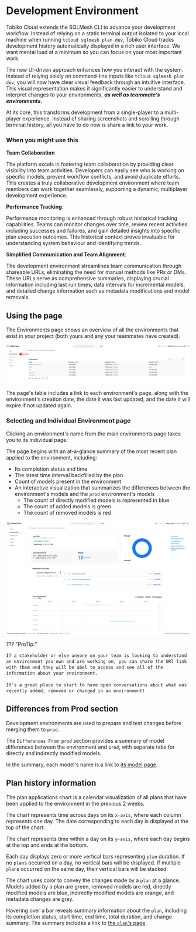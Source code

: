 # Development Environment

Tobiko Cloud extends the SQLMesh CLI to advance your development workflow. Instead of relying on a static terminal output isolated to your local machine when running `tcloud sqlmesh plan dev`, Tobiko Cloud tracks development history automatically displayed in a rich user interface. We want mental load at a minimum so you can focus on your most important work. 

The new UI-driven approach enhances how you interact with the system. Instead of relying solely on command-line inputs like `tcloud sqlmesh plan dev`, you will now have clear visual feedback through an intuitive interface. This visual representation makes it significantly easier to understand and interpret changes to your environments, ***as well as teammate’s environments***.

At its core, this transforms development from a single-player to a multi-player experience. Instead of sharing screenshots and scrolling through terminal history, all you have to do now is share a link to your work.

### When you might use this

**Team Collaboration**

The platform excels in fostering team collaboration by providing clear visibility into team activities. Developers can easily see who is working on specific models, prevent workflow conflicts, and avoid duplicate efforts. This creates a truly collaborative development environment where team members can work together seamlessly, supporting a dynamic, multiplayer development experience.

**Performance Tracking**:

Performance monitoring is enhanced through robust historical tracking capabilities. Teams can monitor changes over time, review recent activities including successes and failures, and gain detailed insights into specific plan execution outcomes. This historical context proves invaluable for understanding system behaviour and identifying trends.

**Simplified Communication and Team Alignment**:

The development environment streamlines team communication through shareable URLs, eliminating the need for manual methods like PRs or DMs. These URLs serve as comprehensive summaries, displaying crucial information including last run times, data intervals for incremental models, and detailed change information such as metadata modifications and model removals.

## Using the page
The Environments page shows an overview of all the environments that exist in your project (both yours and any your teammates have created).

![tcloud environment page](./development_environment/environments.png)

The page's table includes a link to each environment's page, along with the environment's creation date, the date it was last updated, and the date it will expire if not updated again.

### Selecting and Individual Environment page

Clicking an environment's name from the main environments page takes you to its individual page.

The page begins with an at-a-glance summary of the most recent plan applied to the environment, including:

- Its completion status and time
- The latest time interval backfilled by the plan
- Count of models present in the environment
- An interactive visualization that summarizes the differences between the environment's models and the `prod` environment's models
    - The count of directly modified models is represented in blue
    - The count of added models is green
    - The count of removed models is red

![tcloud development environment](./development_environment/tcloud_development_environment.png)

??? "ProTip:"

    If a stakeholder or else anyone on your team is looking to understand an environment you own and are working on, you can share the URl link with them and they will be abel to access and see all of the information about your environment. 
    
    It's a great place to start to have open conversations about what was recently added, removed or changed in an environment! 


## Differences from Prod section

Development environments are used to prepare and test changes before merging them to `prod`.

The `Differences From prod` section provides a summary of model differences between the environment and `prod`, with separate tabs for directly and indirectly modified models.

In the summary, each model's name is a link to [its model page](./model.md).

## Plan history information

The plan applications chart is a calendar visualization of all plans that have been applied to the environment in the previous 2 weeks.

The chart represents time across days on its `x-axis`, where each column represents one day. The date corresponding to each day is displayed at the top of the chart.

The chart represents time within a day on its `y-axis`, where each day begins at the top and ends at the bottom.

Each day displays zero or more vertical bars representing `plan` duration. If no `plan`s occurred on a day, no vertical bars will be displayed. If multiple `plan`s occurred on the same day, their vertical bars will be stacked.

The chart uses color to convey the changes made by a `plan` at a glance. Models added by a plan are green, removed models are red, directly modified models are blue, indirectly modified models are orange, and metadata changes are grey.

Hovering over a bar reveals summary information about the `plan`, including its completion status, start time, end time, total duration, and change summary. The summary includes a link to [the `plan`'s page](./plan.md).